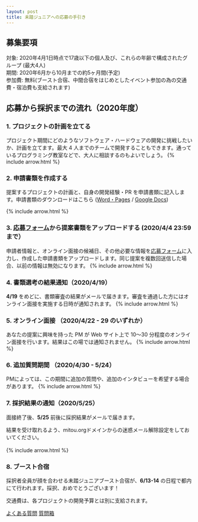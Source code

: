 ```yaml
---
layout: post
title: 未踏ジュニアへの応募の手引き
---
```


## 募集要項
対象: 2020年4月1日時点で17歳以下の個人及び、これらの年齢で構成されたグループ (最大4人)  
期間: 2020年6月から10月までの約5ヶ月間(予定)  
参加費: 無料(ブースト合宿、中間合宿をはじめとしたイベント参加の為の交通費・宿泊費も支給されます)

## 応募から採択までの流れ（2020年度）
### 1. プロジェクトの計画を立てる
プロジェクト期間にどのようなソフトウェア・ハードウェアの開発に挑戦したいか、計画を立てます。最大 4 人までのチームで開発することもできます。通っているプログラミング教室などで、大人に相談するのもよいでしょう。
{% include arrow.html %}

### 2. 申請書類を作成する
提案するプロジェクトの計画と、自身の開発経験・PR を申請書類に記入します。申請書類のダウンロードはこちら ([Word・Pages](https://jr.mitou.org/assets/other/mitoujr_application_2020.zip) / [Google Docs](https://docs.google.com/document/d/1hjDYf2DbFBkXLyrAl9HKKc9sS40XbZ_iN2j-HKZXD9g/edit?usp=sharing))

{% include arrow.html %}

### 3. [応募フォーム](https://mitoujr.wufoo.com/forms/p6cginb0iftz5s/)から提案書類をアップロードする (2020/4/4 23:59まで）
申請者情報と、オンライン面接の候補日、その他必要な情報を<a href="https://mitoujr.wufoo.com/forms/p6cginb0iftz5s/">応募フォーム</a>に入力し、作成した申請書類をアップロードします。同じ提案を複数回送信した場合、以前の情報は無効になります。
{% include arrow.html %}

### 4. 書類選考の結果通知（2020/4/19）
**4/19** をめどに、書類審査の結果がメールで届きます。審査を通過した方にはオンライン面接を実施する日時が通知されます。
{% include arrow.html %}

### 5. オンライン面接 （2020/4/22 - 29 のいずれか）
あなたの提案に興味を持った PM が Web サイト上で 10〜30 分程度のオンライン面接を行います。結果はこの場では通知されません。
{% include arrow.html %}

### 6. 追加質問期間 （2020/4/30 - 5/24）
PMによっては、この期間に追加の質問や、追加のインタビューを希望する場合があります。
{% include arrow.html %}

### 7. 採択結果の通知（2020/5/25）
面接終了後、**5/25** 前後に採択結果がメールで届きます。
<div class="tips">結果を受け取れるよう、mitou.orgドメインからの迷惑メール解除設定をしておいてください。</div><br>
{% include arrow.html %}

### 8. ブースト合宿
採択者全員が顔を合わせる未踏ジュニアブースト合宿が、**6/13-14** の日程で都内にて行われます。採択、おめでとうございます！

<div class="tips">交通費は、各プロジェクトの開発予算とは別に支給されます。</div>


<a href="/#faq" class="button">よくある質問</a>
<a href="https://bit.ly/mitoujr-q-box" class="button">質問箱</a>
